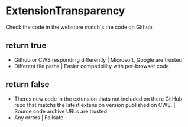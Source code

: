 # ExtensionTransparency
Check the code in the webstore match's the code on Github

## return true
- Github or CWS responding differently | Microsoft, Google are trusted
- Different file paths | Easier compatibility with per-browser code
## return false
- Theres new code in the extension thats not included on there GitHub repo that matchs the latest extension version published on CWS. | Source code archive URLs are trusted
- Any errors | Failsafe
